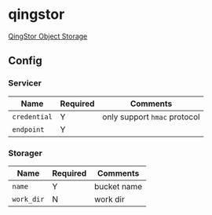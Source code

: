 # qingstor

[QingStor Object Storage](https://www.qingcloud.com/products/qingstor/)

## Config

### Servicer

| Name | Required | Comments |
| ---- | -------- | -------- |
| `credential` | Y | only support `hmac` protocol |
| `endpoint` | Y | |

### Storager

| Name | Required | Comments |
| ---- | -------- | -------- |
| `name` | Y | bucket name |
| `work_dir` | N | work dir |
